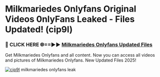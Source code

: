 # Milkmariedes Onlyfans Original Videos 0nlyFans Leaked - Files Updated! (cip9l)

<h3>🔴 CLICK HERE 🌐==►► <a href="https://tinyurl.com/2wckxsce" rel="nofollow">Milkmariedes Onlyfans Updated Files</a></h3>

Get Milkmariedes Onlyfans and all content. Now you can access all videos and pictures of Milkmariedes Onlyfans. New Updated Files 2025!

[![cip9l](https://i.imgur.com/AFduVYN.gif)](https://tinyurl.com/2wckxsce)
milkmariedes onlyfans leak